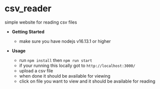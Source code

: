 # csv_reader

simple website for reading csv files

* **Getting Started**
  - make sure you have nodejs v16.13.1 or higher


* **Usage**
  - run ```npm install``` then ```npm run start```
  - if your running this locally got to ```http://localhost:3000/```
  - upload a csv file
  - when done it should be available for viewing
  - click on file you want to view and it should be available for reading

